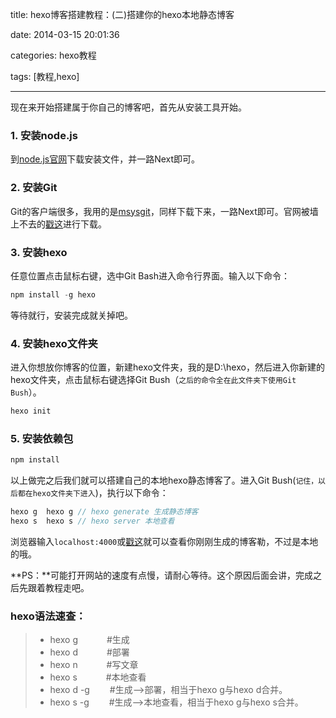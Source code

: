 title: hexo博客搭建教程：(二)搭建你的hexo本地静态博客

date: 2014-03-15 20:01:36

categories: hexo教程

tags: [教程,hexo]

---

现在来开始搭建属于你自己的博客吧，首先从安装工具开始。

<!--more-->

### 1. 安装node.js

到[node.js官网](http://nodejs.org/)下载安装文件，并一路Next即可。

### 2. 安装Git

Git的客户端很多，我用的是[msysgit](http://code.google.com/p/msysgit/)，同样下载下来，一路Next即可。官网被墙上不去的[戳这](http://xiazai.xiazaiba.com/Soft/M/msysgit_1.9.4.0_XiaZaiBa.zip)进行下载。

### 3. 安装hexo

任意位置点击鼠标右键，选中Git Bash进入命令行界面。输入以下命令：

```objectivec
npm install -g hexo
```

等待就行，安装完成就关掉吧。

### 4. 安装hexo文件夹

进入你想放你博客的位置，新建hexo文件夹，我的是D:\hexo，然后进入你新建的hexo文件夹，点击鼠标右键选择Git Bush（`之后的命令全在此文件夹下使用Git Bush`）。

```objectivec
hexo init
```

### 5. 安装依赖包

```objectivec
npm install
```

以上做完之后我们就可以搭建自己的本地hexo静态博客了。进入Git Bush(`记住，以后都在hexo文件夹下进入`)，执行以下命令：

```objectivec 
hexo g  hexo g // hexo generate 生成静态博客  
hexo s  hexo s // hexo server 本地查看
```

浏览器输入`localhost:4000`或[戳这](http://localhost:4000/)就可以查看你刚刚生成的博客勒，不过是本地的哦。

**PS：**可能打开网站的速度有点慢，请耐心等待。这个原因后面会讲，完成之后先跟着教程走吧。

### hexo语法速查：

> * hexo g 　　　#生成 
> * hexo d 　　　#部署 
> * hexo n 　　　#写文章
> * hexo s 　　　#本地查看 
> * hexo d -g 　　#生成-->部署，相当于hexo g与hexo d合并。 
> * hexo s -g 　　#生成-->本地查看，相当于hexo g与hexo s合并。
